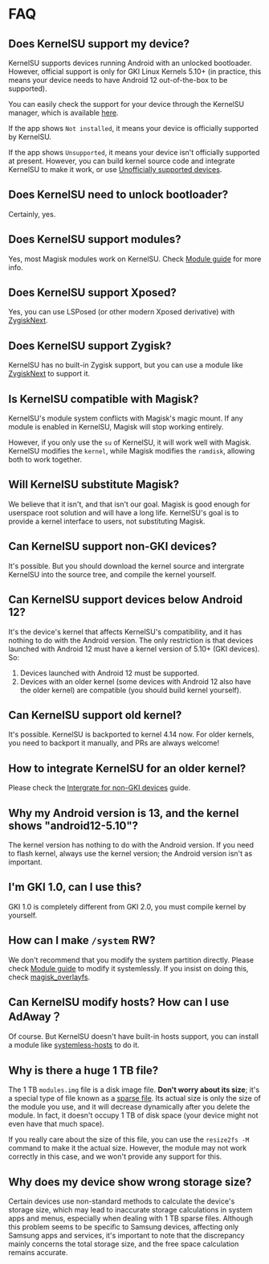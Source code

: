 # FAQ

## Does KernelSU support my device?

KernelSU supports devices running Android with an unlocked bootloader. However, official support is only for GKI Linux Kernels 5.10+ (in practice, this means your device needs to have Android 12 out-of-the-box to be supported).

You can easily check the support for your device through the KernelSU manager, which is available [here](https://github.com/tiann/KernelSU/releases). 

If the app shows `Not installed`, it means your device is officially supported by KernelSU.

If the app shows `Unsupported`, it means your device isn't officially supported at present. However, you can build kernel source code and integrate KernelSU to make it work, or use [Unofficially supported devices](unofficially-support-devices).

## Does KernelSU need to unlock bootloader?

Certainly, yes.

## Does KernelSU support modules?

Yes, most Magisk modules work on KernelSU. Check [Module guide](module.md) for more info.

## Does KernelSU support Xposed?

Yes, you can use LSPosed (or other modern Xposed derivative) with [ZygiskNext](https://github.com/Dr-TSNG/ZygiskNext).

## Does KernelSU support Zygisk?

KernelSU has no built-in Zygisk support, but you can use a module like [ZygiskNext](https://github.com/Dr-TSNG/ZygiskNext) to support it.

## Is KernelSU compatible with Magisk?

KernelSU's module system conflicts with Magisk's magic mount. If any module is enabled in KernelSU, Magisk will stop working entirely.

However, if you only use the `su` of KernelSU, it will work well with Magisk. KernelSU modifies the `kernel`, while Magisk modifies the `ramdisk`, allowing both to work together.

## Will KernelSU substitute Magisk?

We believe that it isn't, and that isn't our goal. Magisk is good enough for userspace root solution and will have a long life. KernelSU's goal is to provide a kernel interface to users, not substituting Magisk.

## Can KernelSU support non-GKI devices?

It's possible. But you should download the kernel source and intergrate KernelSU into the source tree, and compile the kernel yourself.

## Can KernelSU support devices below Android 12?

It's the device's kernel that affects KernelSU's compatibility, and it has nothing to do with the Android version. The only restriction is that devices launched with Android 12 must have a kernel version of 5.10+ (GKI devices). So:

1. Devices launched with Android 12 must be supported.
2. Devices with an older kernel (some devices with Android 12 also have the older kernel) are compatible (you should build kernel yourself).

## Can KernelSU support old kernel?

It's possible. KernelSU is backported to kernel 4.14 now. For older kernels, you need to backport it manually, and PRs are always welcome!

## How to integrate KernelSU for an older kernel?

Please check the [Intergrate for non-GKI devices](how-to-integrate-for-non-gki) guide.

## Why my Android version is 13, and the kernel shows "android12-5.10"?

The kernel version has nothing to do with the Android version. If you need to flash kernel, always use the kernel version; the Android version isn't as important.

## I'm GKI 1.0, can I use this?

GKI 1.0 is completely different from GKI 2.0, you must compile kernel by yourself.

## How can I make `/system` RW?

We don't recommend that you modify the system partition directly. Please check [Module guide](module.md) to modify it systemlessly. If you insist on doing this, check [magisk_overlayfs](https://github.com/HuskyDG/magic_overlayfs).

## Can KernelSU modify hosts? How can I use AdAway？

Of course. But KernelSU doesn't have built-in hosts support, you can install a module like [systemless-hosts](https://github.com/symbuzzer/systemless-hosts-KernelSU-module) to do it.

## Why is there a huge 1 TB file?

The 1 TB `modules.img` file is a disk image file. **Don't worry about its size**; it's a special type of file known as a [sparse file](https://en.wikipedia.org/wiki/Sparse_file). Its actual size is only the size of the module you use, and it will decrease dynamically after you delete the module. In fact, it doesn't occupy 1 TB of disk space (your device might not even have that much space).

If you really care about the size of this file, you can use the `resize2fs -M` command to make it the actual size. However, the module may not work correctly in this case, and we won't provide any support for this.

## Why does my device show wrong storage size?

Certain devices use non-standard methods to calculate the device's storage size, which may lead to inaccurate storage calculations in system apps and menus, especially when dealing with 1 TB sparse files. Although this problem seems to be specific to Samsung devices, affecting only Samsung apps and services, it's important to note that the discrepancy mainly concerns the total storage size, and the free space calculation remains accurate.
